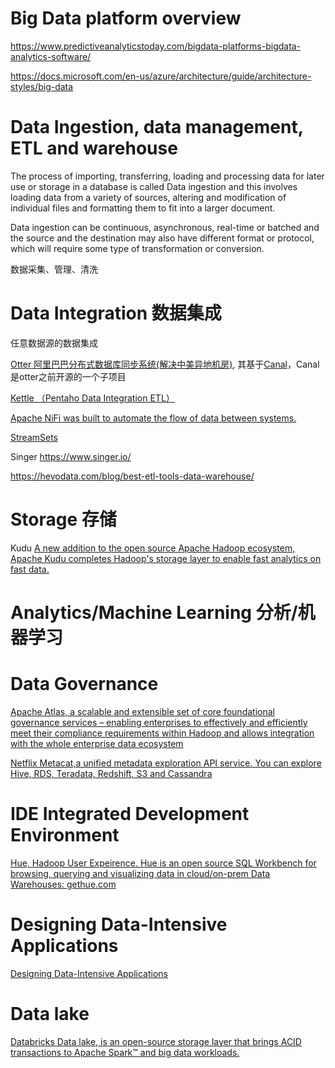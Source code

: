 

# Big Data platform overview

https://www.predictiveanalyticstoday.com/bigdata-platforms-bigdata-analytics-software/

https://docs.microsoft.com/en-us/azure/architecture/guide/architecture-styles/big-data

# Data Ingestion, data management, ETL and warehouse

The process of importing, transferring, loading and processing data for later use or storage in a database is called Data ingestion and this involves loading data from a variety of sources, altering and modification of individual files and formatting them to fit into a larger document.

Data ingestion can be continuous, asynchronous, real-time or batched and the source and the destination may also have different format or protocol, which will require some type of transformation or conversion.


数据采集、管理、清洗

# Data Integration 数据集成

任意数据源的数据集成

[Otter 阿里巴巴分布式数据库同步系统(解决中美异地机房)](https://github.com/alibaba/otter), 其基于[Canal](http://github.com/alibaba/canal)，Canal是otter之前开源的一个子项目

[Kettle （Pentaho Data Integration ETL）](https://github.com/pentaho/pentaho-kettle)

[Apache NiFi was built to automate the flow of data between systems.](https://nifi.apache.org/docs.html)

[StreamSets](https://streamsets.com/)

Singer https://www.singer.io/


https://hevodata.com/blog/best-etl-tools-data-warehouse/


# Storage 存储

Kudu
[A new addition to the open source Apache Hadoop ecosystem, Apache Kudu completes Hadoop's storage layer to enable fast analytics on fast data.](https://kudu.apache.org/)

# Analytics/Machine Learning 分析/机器学习




# Data Governance

[Apache Atlas, a scalable and extensible set of core foundational governance services – enabling enterprises to effectively and efficiently meet their compliance requirements within Hadoop and allows integration with the whole enterprise data ecosystem](http://atlas.apache.org/index.html)

[Netflix Metacat,a unified metadata exploration API service. You can explore Hive, RDS, Teradata, Redshift, S3 and Cassandra](https://github.com/Netflix/metacat)


# IDE Integrated Development Environment

[Hue, Hadoop User Expeirence. Hue is an open source SQL Workbench for browsing, querying and visualizing data in cloud/on-prem Data Warehouses: gethue.com](https://github.com/cloudera/hue)


# Designing Data-Intensive Applications

[Designing Data-Intensive Applications](https://github.com/ept/ddia-references)

# Data lake

[Databricks Data lake, is an open-source storage layer that brings ACID transactions to Apache Spark™ and big data workloads.](https://delta.io/)